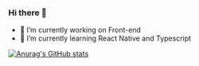 ### Hi there 👋

- 🔭 I’m currently working on Front-end
- 🌱 I’m currently learning React Native and Typescript

[![Anurag's GitHub stats](https://github-readme-stats.vercel.app/api?username=davigotardi&theme=dracula)](https://github.com/davigotardi/github-readme-stats)
